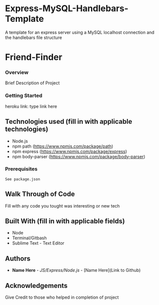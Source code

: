 # Express-MySQL-Handlebars-Template
A template for an express server using a MySQL localhost connection and the handlebars file structure

# Friend-Finder

### Overview

Brief Description of Project 

### Getting Started

heroku link: type link here


## Technologies used (fill in with applicable technologies)
- Node.js
- npm path (https://www.npmjs.com/package/path)
- npm express (https://www.npmjs.com/package/express)
- npm body-parser (https://www.npmjs.com/package/body-parser)

### Prerequisites

```
See package.json
```
## Walk Through of Code 

Fill with any code you tought was interesting or new tech

## Built With (fill in with applicable fields)

* Node
* Terminal/Gitbash
* Sublime Text - Text Editor

## Authors

* **Name Here** - *JS/Express/Node.js* - [Name Here](Link to Github)

## Acknowledgements

Give Credit to those who helped in completion of project